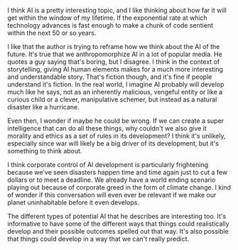 I think AI is a pretty interesting topic, and I like thinking about how far it will get within the window of my lifetime. If the exponential rate at which technology advances is fast enough to make a chunk of code sentient  within the next 50 or so years. 

I like that the author is trying to reframe how we think about the AI of the future. It's true that we anthropomorphize AI in a lot of popular media. He quotes a guy saying that's boring, but I disagree. I think in the context of storytelling, giving AI human elements makes for a much more interesting and understandable story. That's fiction though, and it's fine if people understand it's fiction. In the real world, I imagine AI probably will develop much like he says, not as an inherently malicious, vengeful entity or like a curious child or a clever, manipulative schemer, but instead as a natural disaster like a hurricane. 

Even then, I wonder if maybe he could be wrong. If we can create a super intelligence that can do all these things, why couldn't we also give it morality and ethics as a set of rules in its development? I think it's unlikely, especially since war will likely be a big driver of its development, but it's something to think about.

 I think corporate control of AI development is particularly frightening because we've seen disasters happen time and time again just to cut a few dollars or to meet a deadline. We already have a world ending scenario playing out because of corporate greed in the form of climate change. I kind of wonder if this conversation will even ever be relevant if we make our planet uninhabitable before it even develops. 

The different types of potential AI that he  describes are interesting too. It's informative to have some of the different ways that things could realistically develop and their possible outcomes spelled out that way. It's also possible that things could develop in a way that we can't really predict.
